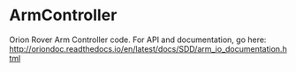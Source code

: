 # ArmController
Orion Rover Arm Controller code. For API and documentation, go here: http://oriondoc.readthedocs.io/en/latest/docs/SDD/arm_io_documentation.html
